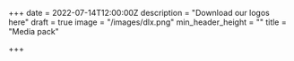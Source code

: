 +++
date = 2022-07-14T12:00:00Z
description = "Download our logos here"
draft = true
image = "/images/dlx.png"
min_header_height = ""
title = "Media pack"

+++
